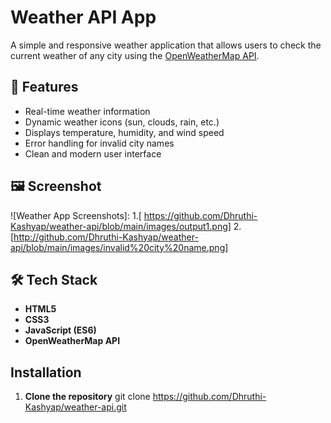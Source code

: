 # Weather API App

A simple and responsive weather application that allows users to check the current weather of any city using the [OpenWeatherMap API](https://openweathermap.org/api).

## 🚀 Features

- Real-time weather information
- Dynamic weather icons (sun, clouds, rain, etc.)
- Displays temperature, humidity, and wind speed
- Error handling for invalid city names
- Clean and modern user interface

## 🖼️ Screenshot

![Weather App Screenshots]: 1.[ https://github.com/Dhruthi-Kashyap/weather-api/blob/main/images/output1.png]
2. [http://github.com/Dhruthi-Kashyap/weather-api/blob/main/images/invalid%20city%20name.png]


## 🛠️ Tech Stack

- **HTML5**
- **CSS3**
- **JavaScript (ES6)**
- **OpenWeatherMap API**

##  Installation

1. **Clone the repository**
   git clone https://github.com/Dhruthi-Kashyap/weather-api.git
